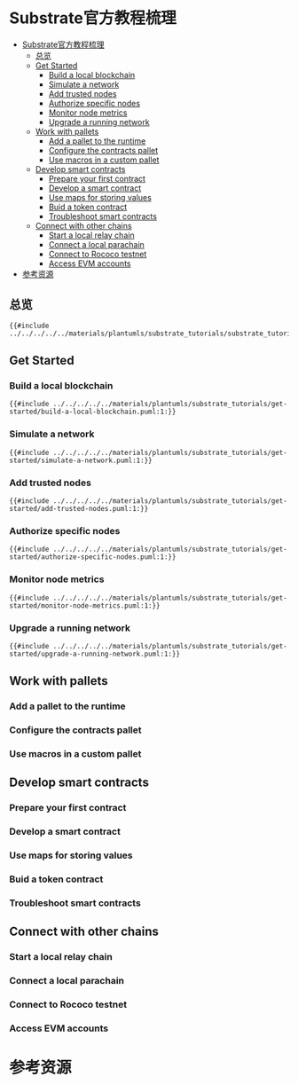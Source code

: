 # Substrate官方教程梳理

<!--ts-->
* [Substrate官方教程梳理](#substrate官方教程梳理)
   * [总览](#总览)
   * [Get Started](#get-started)
      * [Build a local blockchain](#build-a-local-blockchain)
      * [Simulate a network](#simulate-a-network)
      * [Add trusted nodes](#add-trusted-nodes)
      * [Authorize specific nodes](#authorize-specific-nodes)
      * [Monitor node metrics](#monitor-node-metrics)
      * [Upgrade a running network](#upgrade-a-running-network)
   * [Work with pallets](#work-with-pallets)
      * [Add a pallet to the runtime](#add-a-pallet-to-the-runtime)
      * [Configure the contracts pallet](#configure-the-contracts-pallet)
      * [Use macros in a custom pallet](#use-macros-in-a-custom-pallet)
   * [Develop smart contracts](#develop-smart-contracts)
      * [Prepare your first contract](#prepare-your-first-contract)
      * [Develop a smart contract](#develop-a-smart-contract)
      * [Use maps for storing values](#use-maps-for-storing-values)
      * [Buid a token contract](#buid-a-token-contract)
      * [Troubleshoot smart contracts](#troubleshoot-smart-contracts)
   * [Connect with other chains](#connect-with-other-chains)
      * [Start a local relay chain](#start-a-local-relay-chain)
      * [Connect a local parachain](#connect-a-local-parachain)
      * [Connect to Rococo testnet](#connect-to-rococo-testnet)
      * [Access EVM accounts](#access-evm-accounts)
* [参考资源](#参考资源)

<!-- Created by https://github.com/ekalinin/github-markdown-toc -->
<!-- Added by: runner, at: Tue Jul 19 07:31:52 UTC 2022 -->

<!--te-->

## 总览

```plantuml
{{#include ../../../../../materials/plantumls/substrate_tutorials/substrate_tutorials.puml:1:}}
```

## Get Started

### Build a local blockchain

```plantuml
{{#include ../../../../../materials/plantumls/substrate_tutorials/get-started/build-a-local-blockchain.puml:1:}}
```

### Simulate a network

```plantuml
{{#include ../../../../../materials/plantumls/substrate_tutorials/get-started/simulate-a-network.puml:1:}}
```

### Add trusted nodes

```plantuml
{{#include ../../../../../materials/plantumls/substrate_tutorials/get-started/add-trusted-nodes.puml:1:}}
```

### Authorize specific nodes

```plantuml
{{#include ../../../../../materials/plantumls/substrate_tutorials/get-started/authorize-specific-nodes.puml:1:}}
```

### Monitor node metrics

```plantuml
{{#include ../../../../../materials/plantumls/substrate_tutorials/get-started/monitor-node-metrics.puml:1:}}
```

### Upgrade a running network

```plantuml
{{#include ../../../../../materials/plantumls/substrate_tutorials/get-started/upgrade-a-running-network.puml:1:}}
```

## Work with pallets

### Add a pallet to the runtime

### Configure the contracts pallet

### Use macros in a custom pallet

## Develop smart contracts

### Prepare your first contract

### Develop a smart contract

### Use maps for storing values

### Buid a token contract

### Troubleshoot smart contracts

## Connect with other chains

### Start a local relay chain

### Connect a local parachain

### Connect to Rococo testnet

### Access EVM accounts

# 参考资源